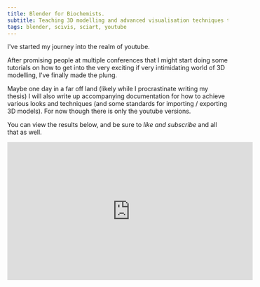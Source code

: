 ```yaml
---
title: Blender for Biochemists.
subtitle: Teaching 3D modelling and advanced visualisation techniques to scientists.
tags: blender, scivis, sciart, youtube
---
```


I've started my journey into the realm of youtube.

After promising people at multiple conferences that I might start doing some tutorials on how to get into the very exciting if very intimidating world of 3D modelling, I've finally made the plung.

Maybe one day in a far off land (likely while I procrastinate writing my thesis) I will also write up accompanying documentation for how to achieve various looks and techniques (and some standards for importing / exporting 3D models). For now though there is only the youtube versions.

You can view the results below, and be sure to *like and subscribe* and all that as well.

<iframe width="560" height="315" src="https://www.youtube.com/embed/CfkjBoOaw0g" frameborder="0" allow="accelerometer; autoplay; encrypted-media; gyroscope; picture-in-picture" allowfullscreen></iframe>
